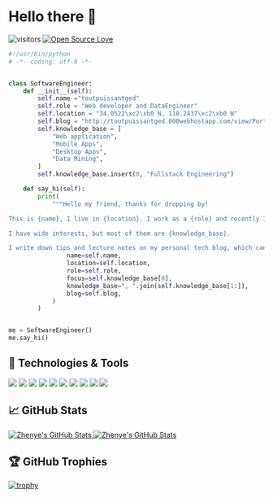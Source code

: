 # Hello there 👋

![visitors](https://visitor-badge.laobi.icu/badge?page_id=toutpuissantged.toutpuissantged)
[![Open Source Love](https://badges.frapsoft.com/os/v1/open-source.svg?v=102)](https://github.com/ellerbrock/open-source-badge/)


```python
#!/usr/bin/python
# -*- coding: utf-8 -*-


class SoftwareEngineer:
    def __init__(self):
        self.name ="toutpuissantged"
        self.role = "Web developer and DataEngineer"
        self.location = "34.0522\xc2\xb0 N, 118.2437\xc2\xb0 W"
        self.blog = "http://toutpuissantged.000webhostapp.com/view/Portfolio"
        self.knowledge_base = [
            "Web application",
            "Mobile Apps",
            "Desktop Apps",
            "Data Mining",
        ]
        self.knowledge_base.insert(0, "Fullstack Engineering")

    def say_hi(self):
        print(
            """Hello my friend, thanks for dropping by!

This is {name}, I live in {location}. I work as a {role} and recently I am focusing on {focus} for my personal growth.

I have wide interests, but most of them are {knowledge_base}.

I write down tips and lecture notes on my personal tech blog, which can be found here: {blog}""".format(
                name=self.name,
                location=self.location,
                role=self.role,
                focus=self.knowledge_base[0],
                knowledge_base=", ".join(self.knowledge_base[1:]),
                blog=self.blog,
            )
        )


me = SoftwareEngineer()
me.say_hi()

```

## 🔧 Technologies & Tools

![](https://img.shields.io/badge/OS-Linux-informational?style=flat&logo=linux&logoColor=white&color=6aa6f8)
![](https://img.shields.io/badge/Editor-VS_Code-informational?style=flat&logo=visual-studio-code&logoColor=white&color=6aa6f8)
![](https://img.shields.io/badge/Code-Python-informational?style=flat&logo=python&logoColor=white&color=6aa6f8)
![](https://img.shields.io/badge/Code-JavaScript-informational?style=flat&logo=javascript&logoColor=white&color=6aa6f8)
![](https://img.shields.io/badge/Code-Golang-informational?style=flat&logo=go&logoColor=white&color=6aa6f8)
![](https://img.shields.io/badge/Code-React-informational?style=flat&logo=react&logoColor=white&color=6aa6f8)
![](https://img.shields.io/badge/Shell-Bash-informational?style=flat&logo=gnu-bash&logoColor=white&color=6aa6f8)
![](https://img.shields.io/badge/Tools-PostgreSQL-informational?style=flat&logo=postgresql&logoColor=white&color=6aa6f8)
![](https://img.shields.io/badge/Tools-Docker-informational?style=flat&logo=docker&logoColor=white&color=6aa6f8)
![](https://img.shields.io/badge/Tools-Kubernetes-informational?style=flat&logo=kubernetes&logoColor=white&color=6aa6f8)


## &#x1f4c8; GitHub Stats

<a href="https://github.com/toutpuissantged/toutpuissantged">
  <img align="center" src="https://github-readme-stats.vercel.app/api/top-langs/?username=toutpuissantged&hide=c%2B%2B,c,html&title_color=6aa6f8&text_color=8a919a&icon_color=6aa6f8&bg_color=0e1116" alt="Zhenye's GitHub Stats" />
</a>

<a href="https://github.com/toutpuissantged/toutpuissantged">
  <img align="center" src="https://github-readme-stats.vercel.app/api?username=toutpuissantged&show_icons=true&line_height=27&count_private=true&title_color=6aa6f8&text_color=8a919a&icon_color=6aa6f8&bg_color=0e1116" alt="Zhenye's GitHub Stats" />
</a>

## 🏆 GitHub Trophies

[![trophy](https://github-profile-trophy.vercel.app/?username=toutpuissantged&theme=nord&column=7)](https://github.com/toutpuissantged/github-profile-trophy)
